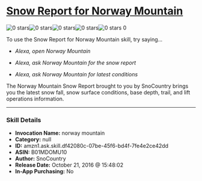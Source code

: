 # [Snow Report for Norway Mountain](http://alexa.amazon.com/#skills/amzn1.ask.skill.df42080c-07be-45f6-bd4f-7fe4e2ce42dd)
![0 stars](../../images/ic_star_border_black_18dp_1x.png)![0 stars](../../images/ic_star_border_black_18dp_1x.png)![0 stars](../../images/ic_star_border_black_18dp_1x.png)![0 stars](../../images/ic_star_border_black_18dp_1x.png)![0 stars](../../images/ic_star_border_black_18dp_1x.png) 0

To use the Snow Report for Norway Mountain skill, try saying...

* *Alexa, open Norway Mountain*

* *Alexa, ask Norway Mountain for the snow report*

* *Alexa, ask Norway Mountain for latest conditions*

The Norway Mountain Snow Report brought to you by SnoCountry brings you the latest snow fall, snow surface conditions,  base depth, trail, and lift operations information.

***

### Skill Details

* **Invocation Name:** norway mountain
* **Category:** null
* **ID:** amzn1.ask.skill.df42080c-07be-45f6-bd4f-7fe4e2ce42dd
* **ASIN:** B01MDOMU10
* **Author:** SnoCountry
* **Release Date:** October 21, 2016 @ 15:48:02
* **In-App Purchasing:** No
